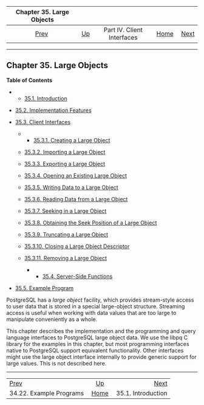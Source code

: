 <!--?xml version="1.0" encoding="UTF-8" standalone="no"?-->

|               Chapter 35. Large Objects               |                                                           |                            |                                                       |                                             |
| :---------------------------------------------------: | :-------------------------------------------------------- | :------------------------: | ----------------------------------------------------: | ------------------------------------------: |
| [Prev](libpq-example.html "34.22. Example Programs")  | [Up](client-interfaces.html "Part IV. Client Interfaces") | Part IV. Client Interfaces | [Home](index.html "PostgreSQL 17devel Documentation") |  [Next](lo-intro.html "35.1. Introduction") |

***

## Chapter 35. Large Objects

**Table of Contents**

  * *   [35.1. Introduction](lo-intro.html)
* [35.2. Implementation Features](lo-implementation.html)
* [35.3. Client Interfaces](lo-interfaces.html)

    <!---->

  * *   [35.3.1. Creating a Large Object](lo-interfaces.html#LO-CREATE)
  * [35.3.2. Importing a Large Object](lo-interfaces.html#LO-IMPORT)
  * [35.3.3. Exporting a Large Object](lo-interfaces.html#LO-EXPORT)
  * [35.3.4. Opening an Existing Large Object](lo-interfaces.html#LO-OPEN)
  * [35.3.5. Writing Data to a Large Object](lo-interfaces.html#LO-WRITE)
  * [35.3.6. Reading Data from a Large Object](lo-interfaces.html#LO-READ)
  * [35.3.7. Seeking in a Large Object](lo-interfaces.html#LO-SEEK)
  * [35.3.8. Obtaining the Seek Position of a Large Object](lo-interfaces.html#LO-TELL)
  * [35.3.9. Truncating a Large Object](lo-interfaces.html#LO-TRUNCATE)
  * [35.3.10. Closing a Large Object Descriptor](lo-interfaces.html#LO-CLOSE)
  * [35.3.11. Removing a Large Object](lo-interfaces.html#LO-UNLINK)

      * *   [35.4. Server-Side Functions](lo-funcs.html)
* [35.5. Example Program](lo-examplesect.html)

PostgreSQL has a *large object* facility, which provides stream-style access to user data that is stored in a special large-object structure. Streaming access is useful when working with data values that are too large to manipulate conveniently as a whole.

This chapter describes the implementation and the programming and query language interfaces to PostgreSQL large object data. We use the libpq C library for the examples in this chapter, but most programming interfaces native to PostgreSQL support equivalent functionality. Other interfaces might use the large object interface internally to provide generic support for large values. This is not described here.

***

|                                                       |                                                           |                                             |
| :---------------------------------------------------- | :-------------------------------------------------------: | ------------------------------------------: |
| [Prev](libpq-example.html "34.22. Example Programs")  | [Up](client-interfaces.html "Part IV. Client Interfaces") |  [Next](lo-intro.html "35.1. Introduction") |
| 34.22. Example Programs                               |   [Home](index.html "PostgreSQL 17devel Documentation")   |                          35.1. Introduction |
